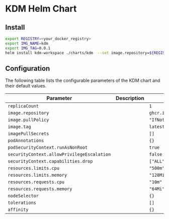 # KDM Helm Chart

## Install

```bash
export REGISTRY=<your_docker_registry>
export IMG_NAME=kdm
export IMG_TAG=0.0.1
helm install kdm-workspace ./charts/kdm  --set image.repository=${REGISTRY}/$(IMG_NAME) --set image.tag=$(IMG_TAG)
```

## Configuration 

The following table lists the configurable parameters of the KDM chart and their default values.

| Parameter                                  | Description | Default                   |
|--------------------------------------------|-------------|-------------------------- |
| `replicaCount`                             |             | `1`                       |
| `image.repository`                         |             | `ghcr.io/Azure/kdm/kdm`   |
| `image.pullPolicy`                         |             | `"IfNotPresent"`          |
| `image.tag`                                |             | `latest`                  |
| `imagePullSecrets`                         |             | `[]`                      |
| `podAnnotations`                           |             | `{}`                      |
| `podSecurityContext.runAsNonRoot`          |             | `true`                    |
| `securityContext.allowPrivilegeEscalation` |             | `false`                   |
| `securityContext.capabilities.drop`        |             | `["ALL"]`                 |
| `resources.limits.cpu`                     |             | `"500m"`                  |
| `resources.limits.memory`                  |             | `"128Mi"`                 |
| `resources.requests.cpu`                   |             | `"10m"`                   |
| `resources.requests.memory`                |             | `"64Mi"`                  |
| `nodeSelector`                             |             | `{}`                      |
| `tolerations`                              |             | `[]`                      |
| `affinity`                                 |             | `{}`                      |
